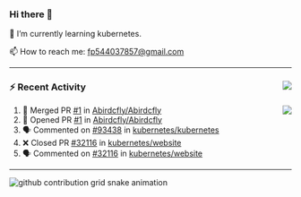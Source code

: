 <!--
**Abirdcfly/Abirdcfly** is a ✨ _special_ ✨ repository because its `README.md` (this file) appears on your GitHub profile.

Here are some ideas to get you started:

- 🔭 I’m currently working on ...
- 🌱 I’m currently learning ...
- 👯 I’m looking to collaborate on ...
- 🤔 I’m looking for help with ...
- 💬 Ask me about ...
- 📫 How to reach me: ...
- 😄 Pronouns: ...
- ⚡ Fun fact: ...
-->
### Hi there 👋

🌱  I’m currently learning kubernetes.

📫  How to reach me: fp544037857@gmail.com

---

### :zap: Recent Activity   <img align="right" src="https://komarev.com/ghpvc/?username=Abirdcfly&label=VIEWS&color=brightgreen" />

<img align="right" src="https://github-readme-stats.vercel.app/api?username=abirdcfly&include_all_commits=true&count_private=true&hide_title=true&bg_color=ffffff&show_icons=true&icon_color=1E90FF&text_color=000000" />

<!--START_SECTION:activity-->
1. 🎉 Merged PR [#1](https://github.com/Abirdcfly/Abirdcfly/pull/1) in [Abirdcfly/Abirdcfly](https://github.com/Abirdcfly/Abirdcfly)
2. 💪 Opened PR [#1](https://github.com/Abirdcfly/Abirdcfly/pull/1) in [Abirdcfly/Abirdcfly](https://github.com/Abirdcfly/Abirdcfly)
3. 🗣 Commented on [#93438](https://github.com/kubernetes/kubernetes/issues/93438) in [kubernetes/kubernetes](https://github.com/kubernetes/kubernetes)
4. ❌ Closed PR [#32116](https://github.com/kubernetes/website/pull/32116) in [kubernetes/website](https://github.com/kubernetes/website)
5. 🗣 Commented on [#32116](https://github.com/kubernetes/website/issues/32116) in [kubernetes/website](https://github.com/kubernetes/website)
<!--END_SECTION:activity-->

---

![github contribution grid snake animation](https://raw.githubusercontent.com/Abirdcfly/Abirdcfly/output/github-contribution-grid-snake.svg)
